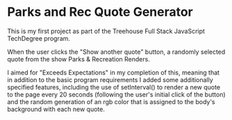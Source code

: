 # Parks and Rec Quote Generator

This is my first project as part of the Treehouse Full Stack JavaScript TechDegree program.

When the user clicks the "Show another quote" button, a randomly selected quote from the show Parks & Recreation Renders.

I aimed for "Exceeds Expectations" in my completion of this, meaning that in addition to the basic program requirements I added some additionally specified features, including the use of setInterval() to render a new quote to the page every 20 seconds (following the user's initial click of the button) and the random generation of an rgb color that is assigned to the body's background with each new quote.

